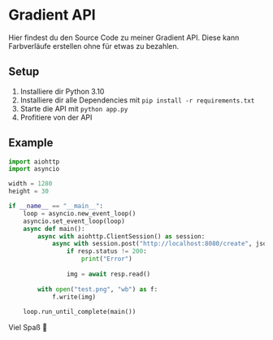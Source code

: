 # Gradient API
Hier findest du den Source Code zu meiner Gradient API. Diese kann Farbverläufe erstellen ohne für etwas zu bezahlen.

## Setup
1. Installiere dir Python 3.10
2. Installiere dir alle Dependencies mit `pip install -r requirements.txt`
3. Starte die API mit `python app.py`
4. Profitiere von der API

## Example
```py
import aiohttp
import asyncio

width = 1280
height = 30

if __name__ == "__main__":
    loop = asyncio.new_event_loop()
    asyncio.set_event_loop(loop)
    async def main():
        async with aiohttp.ClientSession() as session:
            async with session.post("http://localhost:8080/create", json={"colors": ['#FFFFFF', '#00FF00', '#0000FF'], "width": width, "height": height}) as resp:
                if resp.status != 200:
                    print("Error")
                
                img = await resp.read()
                
        with open("test.png", "wb") as f:
            f.write(img)
    
    loop.run_until_complete(main())
```
Viel Spaß 💝